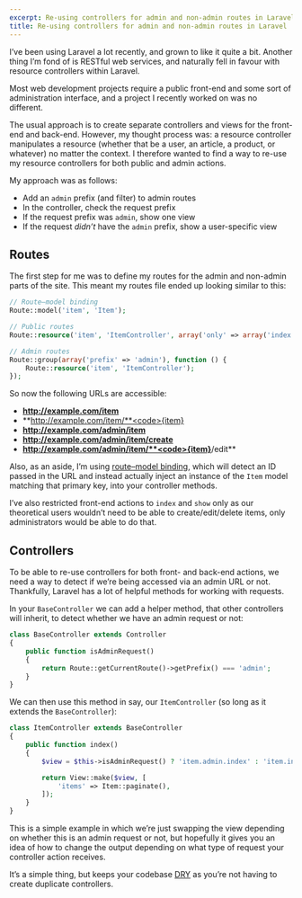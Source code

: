 ```yaml
---
excerpt: Re-using controllers for admin and non-admin routes in Laravel
title: Re-using controllers for admin and non-admin routes in Laravel
---
```

I’ve been using Laravel a lot recently, and grown to like it quite a bit.
Another thing I’m fond of is RESTful web services, and naturally fell in favour with resource controllers within Laravel.

Most web development projects require a public front-end and some sort of administration interface, and a project I recently worked on was no different.

The usual approach is to create separate controllers and views for the front-end and back-end.
However, my thought process was: a resource controller manipulates a resource (whether that be a user, an article, a product, or whatever) no matter the context.
I therefore wanted to find a way to re-use my resource controllers for both public and admin actions.

My approach was as follows:

* Add an `admin` prefix (and filter) to admin routes
* In the controller, check the request prefix
* If the request prefix was `admin`, show one view
* If the request _didn’t_ have the `admin` prefix, show a user-specific view

## Routes
The first step for me was to define my routes for the admin and non-admin parts of the site.
This meant my routes file ended up looking similar to this:

```php
// Route–model binding
Route::model('item', 'Item');

// Public routes
Route::resource('item', 'ItemController', array('only' => array('index', 'show')));

// Admin routes
Route::group(array('prefix' => 'admin'), function () {
    Route::resource('item', 'ItemController');
});
```

So now the following URLs are accessible:

* **http://example.com/item**
* **http://example.com/item/**<code>{item}</code>
* **http://example.com/admin/item**
* **http://example.com/admin/item/create**
* **http://example.com/admin/item/**<code>{item}</code>**/edit**

Also, as an aside, I’m using [route–model binding][1], which will detect an ID passed in the URL and instead actually inject an instance of the `Item` model matching that primary key, into your controller methods.

I’ve also restricted front-end actions to `index` and `show` only as our theoretical users wouldn’t need to be able to create/edit/delete items,
only administrators would be able to do that.

## Controllers
To be able to re-use controllers for both front- and back-end actions, we need a way to detect if we’re being accessed via an admin URL or not.
Thankfully, Laravel has a lot of helpful methods for working with requests.

In your `BaseController` we can add a helper method, that other controllers will inherit, to detect whether we have an admin request or not:

```php
class BaseController extends Controller
{
    public function isAdminRequest()
    {
        return Route::getCurrentRoute()->getPrefix() === 'admin';
    }
}
```

We can then use this method in say, our `ItemController` (so long as it extends the `BaseController`):

```php
class ItemController extends BaseController
{
    public function index()
    {
        $view = $this->isAdminRequest() ? 'item.admin.index' : 'item.index';

        return View::make($view, [
            'items' => Item::paginate(),
        ]);
    }
}
```
This is a simple example in which we’re just swapping the view depending on whether this is an admin request or not,
but hopefully it gives you an idea of how to change the output depending on what type of request your controller action receives.

It’s a simple thing, but keeps your codebase [DRY][2] as you’re not having to create duplicate controllers.

[1]: http://laravel.com/docs/routing#route-model-binding
[2]: http://en.wikipedia.org/wiki/Don't_repeat_yourself
